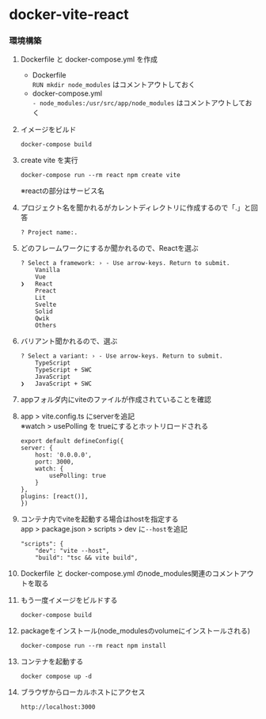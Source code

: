 # docker-vite-react

### 環境構築
1. Dockerfile と docker-compose.yml を作成  
    - Dockerfile  
    `RUN mkdir node_modules` はコメントアウトしておく
    - docker-compose.yml  
    `- node_modules:/usr/src/app/node_modules` はコメントアウトしておく
2. イメージをビルド  
    ```
    docker-compose build
    ```
3. create vite を実行  
    ```
    docker-compose run --rm react npm create vite
    ```
    ※reactの部分はサービス名  
4. プロジェクト名を聞かれるがカレントディレクトリに作成するので「.」と回答  
    ```
    ? Project name:.
    ```
5. どのフレームワークにするか聞かれるので、Reactを選ぶ  
    ```
    ? Select a framework: › - Use arrow-keys. Return to submit.
        Vanilla
        Vue
    ❯   React
        Preact
        Lit
        Svelte
        Solid
        Qwik
        Others
    ```

6. バリアント聞かれるので、選ぶ  
    ```
    ? Select a variant: › - Use arrow-keys. Return to submit.
        TypeScript
        TypeScript + SWC
        JavaScript
    ❯   JavaScript + SWC
    ```

7. appフォルダ内にviteのファイルが作成されていることを確認
8. app > vite.config.ts にserverを追記  
    ※watch > usePolling を trueにするとホットリロードされる  
    ```
    export default defineConfig({
    server: {
        host: '0.0.0.0',
        port: 3000,
        watch: {
            usePolling: true
        }
    },
    plugins: [react()],
    })
    ```

9. コンテナ内でviteを起動する場合はhostを指定する  
app > package.json > scripts > dev に`--host`を追記
    ```
    "scripts": {
        "dev": "vite --host",
        "build": "tsc && vite build",
    ```

10. Dockerfile と docker-compose.yml のnode_modules関連のコメントアウトを取る

11. もう一度イメージをビルドする  
    ```
    docker-compose build
    ```

12. packageをインストール(node_modulesのvolumeにインストールされる)  
    ```
    docker-compose run --rm react npm install
    ```

13. コンテナを起動する  
    ```
    docker compose up -d
    ```

14. ブラウザからローカルホストにアクセス  
    ```
    http://localhost:3000
    ```
